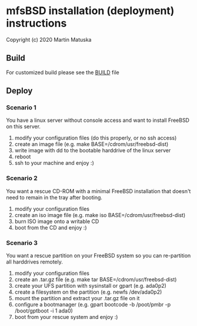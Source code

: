 # mfsBSD installation (deployment) instructions

Copyright (c) 2020 Martin Matuska <mm at FreeBSD.org>

## Build
For customized build please see the [BUILD](./BUILD.md) file

## Deploy

### Scenario 1
You have a linux server without console access and want to install
FreeBSD on this server.

1. modify your configuration files (do this properly, or no ssh access)
2. create an image file (e.g. make BASE=/cdrom/usr/freebsd-dist)
3. write image with dd to the bootable harddrive of the linux server
4. reboot
5. ssh to your machine and enjoy :)

### Scenario 2
You want a rescue CD-ROM with a minimal FreeBSD installation that doesn't
need to remain in the tray after booting.

1. modify your configuration files
2. create an iso image file (e.g. make iso BASE=/cdrom/usr/freebsd-dist)
3. burn ISO image onto a writable CD
4. boot from the CD and enjoy :)

### Scenario 3
You want a rescue partition on your FreeBSD system so you can re-partition
all harddrives remotely.

1. modify your configuration files
2. create an .tar.gz file (e.g. make tar BASE=/cdrom/usr/freebsd-dist)
3. create your UFS partition with sysinstall or gpart (e.g. ada0p2)
4. create a filesystem on the partition (e.g. newfs /dev/ada0p2)
5. mount the partition and extract your .tar.gz file on it
6. configure a bootmanager (e.g. gpart bootcode -b /poot/pmbr -p /boot/gptboot -i 1 ada0)
7. boot from your rescue system and enjoy :)
